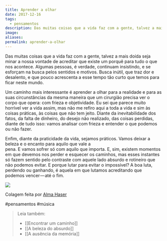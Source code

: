 ```yaml
---
title: Aprender a olhar
date: 2017-12-16
tags:
  - pensamentos
description: Das muitas coisas que a vida faz com a gente, talvez a mais doída seja minar a nossa vontade de acreditar que existe um porquê para tudo o…
image: 
aliases:
permalink: aprender-a-olhar
---
```

Das muitas coisas que a vida faz com a gente, talvez a mais doída seja minar a nossa vontade de acreditar que existe um porquê para tudo o que nos acontece. Algumas pessoas, é verdade, continuam insistindo, e se esforçam na busca pelos sentidos e motivos. Busca inútil, que traz dor e desalento, e que pouco acrescenta a esse tempo tão curto que temos para ficar neste mundo.

Um caminho mais interessante é aprender a olhar para a realidade e para as suas circunstâncias da mesma maneira que um cirurgião precisa ver o corpo que opera: com frieza e objetividade. Eu sei que parece muito horrível ver a vida assim, mas não me refiro aqui a toda a vida e sim às coisas práticas, às coisas que não tem jeito. Diante da inevitabilidade dos fatos, da falta de dinheiro, do desejo não realizado, das coisas perdidas, diante de tudo isso: vamos analisar com frieza e entender o que podemos ou não fazer.

Enfim, diante da praticidade da vida, sejamos práticos. Vamos deixar a beleza e o encanto para aquilo que vale a pena. E vamos sofrer só com aquilo que importa. E, sim, existem momentos em que devemos nos perder e esquecer os caminhos, mas esses instantes só fazem sentido pelo contraste com aquele lado absurdo e rotineiro que não podemos evitar. E porque lutar para evitar o impossível? A boa luta, perdendo ou ganhando, é aquela em que lutamos acreditando que podemos vencer — até o fim.

<img src="/assets/img/aprender-a olhar-medium.jpeg">

Colagem feita por [Alma Haser](http://t.umblr.com/redirect?z=http%3A%2F%2Finagblog.com%2F2017%2F12%2Falma-haser-2%2F&t=OWVlZjAzYjA0ODhlZjAxNjkyNjU1NDYxNWY0MWY4YTIxZjlkOTRhZSx6MG90ZEUzUw%3D%3D&b=t%3AzKlSaLqaQhc7E80OjET1Pg&p=http%3A%2F%2Flustik.tumblr.com%2Fpost%2F168571776917%2Fineedaguide-artworks-by-alma-haser&m=1)


#pensamentos #música

> Leia também:
> - [[Encontrar um caminho]]
> - [[A beleza do absurdo]]
> - [[A ausência da memória]]